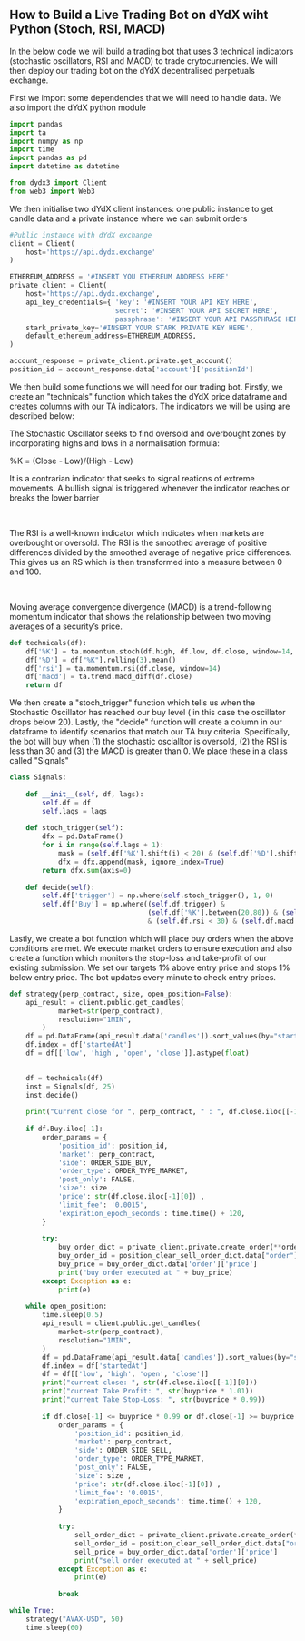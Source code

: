 ## How to Build a Live Trading Bot on dYdX wiht Python (Stoch, RSI, MACD)

In the below code we will build a trading bot that uses 3 technical indicators (stochastic oscillators, RSI and MACD) to trade crytocurrencies. We will then deploy our trading bot on the dYdX decentralised perpetuals exchange.

First we import some dependencies that we will need to handle data. We also import the dYdX python module


```python
import pandas
import ta
import numpy as np
import time
import pandas as pd
import datetime as datetime

from dydx3 import Client
from web3 import Web3
```

We then initialise two dYdX client instances: one public instance to get candle data and a private instance where we can submit orders 


```python
#Public instance with dYdX exchange
client = Client(
    host='https://api.dydx.exchange'
)

ETHEREUM_ADDRESS = '#INSERT YOU ETHEREUM ADDRESS HERE'
private_client = Client(
    host='https://api.dydx.exchange',
    api_key_credentials={ 'key': '#INSERT YOUR API KEY HERE', 
                         'secret': '#INSERT YOUR API SECRET HERE', 
                         'passphrase': '#INSERT YOUR API PASSPHRASE HERE'},
    stark_private_key='#INSERT YOUR STARK PRIVATE KEY HERE',
    default_ethereum_address=ETHEREUM_ADDRESS,
)

account_response = private_client.private.get_account()
position_id = account_response.data['account']['positionId']
```

We then build some functions we will need for our trading bot. Firstly, we create an "technicals" function which takes the dYdX price dataframe and creates columns with our TA indicators. The indicators we will be using are described below:
<br>

The Stochastic Oscillator seeks to find oversold and overbought zones by incorporating highs and lows in a normalisation formula:

%K = (Close - Low)/(High - Low)

It is a contrarian indicator that seeks to signal reations of extreme movements. A bullish signal is triggered whenever the indicator reaches or breaks the lower barrier

<br>

The RSI is a well-known indicator which indicates when markets are overbought or oversold. The RSI is the smoothed average of positive differences divided by the smoothed average of negative price differences. This gives us an RS which is then transformed into a measure between 0 and 100.

<br>

Moving average convergence divergence (MACD) is a trend-following momentum indicator that shows the relationship between two moving averages of a security’s price.


```python
def technicals(df):
    df['%K'] = ta.momentum.stoch(df.high, df.low, df.close, window=14, smooth_window=3)
    df['%D'] = df["%K"].rolling(3).mean()
    df['rsi'] = ta.momentum.rsi(df.close, window=14)
    df['macd'] = ta.trend.macd_diff(df.close)
    return df
```

We then create a "stoch_trigger" function which tells us when the Stochastic Oscillator has reached our buy level ( in this case the oscillator drops below 20). Lastly, the "decide" function will create a column in our dataframe to identify scenarios that match our TA buy criteria. Specifically, the bot will buy when (1) the stochastic oscialltor is oversold, (2) the RSI is less than 30 and (3) the MACD is greater than 0. We place these in a class called "Signals"


```python
class Signals:
    
    def __init__(self, df, lags):
        self.df = df
        self.lags = lags
    
    def stoch_trigger(self):
        dfx = pd.DataFrame()
        for i in range(self.lags + 1):
            mask = (self.df['%K'].shift(i) < 20) & (self.df['%D'].shift(i) < 20)
            dfx = dfx.append(mask, ignore_index=True)
        return dfx.sum(axis=0)
    
    def decide(self):
        self.df['trigger'] = np.where(self.stoch_trigger(), 1, 0)
        self.df['Buy'] = np.where((self.df.trigger) & 
                                  (self.df['%K'].between(20,80)) & (self.df['%D'].between(20,80))
                                  & (self.df.rsi < 30) & (self.df.macd >0), 1, 0)        
```

Lastly, we create a bot function which will place buy orders when the above conditions are met. We execute market orders to ensure execution and also create a function which monitors the stop-loss and take-profit of our existing submission. We set our targets 1% above entry price and stops 1% below entry price. The bot updates every minute to check entry prices. 


```python
def strategy(perp_contract, size, open_position=False):
    api_result = client.public.get_candles(
            market=str(perp_contract),
            resolution="1MIN",
        )
    df = pd.DataFrame(api_result.data['candles']).sort_values(by="startedAt")
    df.index = df['startedAt'] 
    df = df[['low', 'high', 'open', 'close']].astype(float)

    
    df = technicals(df)
    inst = Signals(df, 25)
    inst.decide()
    
    print("Current close for ", perp_contract, " : ", df.close.iloc[[-1]][0])
    
    if df.Buy.iloc[-1]:
        order_params = {
            'position_id': position_id,
            'market': perp_contract,
            'side': ORDER_SIDE_BUY,
            'order_type': ORDER_TYPE_MARKET,
            'post_only': FALSE,
            'size': size ,
            'price': str(df.close.iloc[-1][0]) ,
            'limit_fee': '0.0015',
            'expiration_epoch_seconds': time.time() + 120,
        }
        
        try:
            buy_order_dict = private_client.private.create_order(**order_params)
            buy_order_id = position_clear_sell_order_dict.data["order"]['id']
            buy_price = buy_order_dict.data['order']['price']
            print("buy order executed at " + buy_price)
        except Exception as e:
            print(e)
    
    while open_position:
        time.sleep(0.5)
        api_result = client.public.get_candles(
            market=str(perp_contract),
            resolution="1MIN",
        )
        df = pd.DataFrame(api_result.data['candles']).sort_values(by="startedAt")
        df.index = df['startedAt'] 
        df = df[['low', 'high', 'open', 'close']]
        print("current close: ", str(df.close.iloc[[-1]][0]))
        print("current Take Profit: ", str(buyprice * 1.01))
        print("current Take Stop-Loss: ", str(buyprice * 0.99))
        
        if df.close[-1] <= buyprice * 0.99 or df.close[-1] >= buyprice * 1.01:
            order_params = {
                'position_id': position_id,
                'market': perp_contract,
                'side': ORDER_SIDE_SELL,
                'order_type': ORDER_TYPE_MARKET,
                'post_only': FALSE,
                'size': size ,
                'price': str(df.close.iloc[-1][0]) ,
                'limit_fee': '0.0015',
                'expiration_epoch_seconds': time.time() + 120,
            }
            
            try:
                sell_order_dict = private_client.private.create_order(**order_params)
                sell_order_id = position_clear_sell_order_dict.data["order"]['id']
                sell_price = buy_order_dict.data['order']['price']
                print("sell order executed at " + sell_price)
            except Exception as e:
                print(e)
            
            break
```


```python
while True:
    strategy("AVAX-USD", 50)
    time.sleep(60)
```
